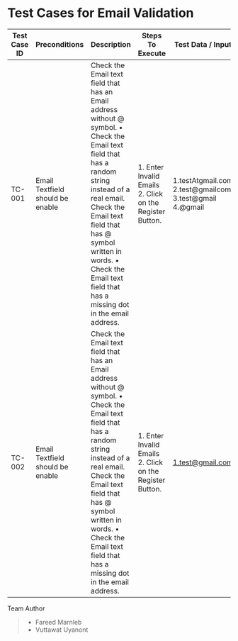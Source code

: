 # Test Cases for Email Validation

| Test Case ID | Preconditions | Description | Steps To Execute | Test Data / Input | Expected Results | Post Conditions | Developed |
| ------------ | ------------- | ----------- | ---------------- | ----------------- | ---------------- | --------------- | --------- | 
| TC-001 | Email Textfield should be enable | Check the Email text field that has an Email address without @ symbol.  • Check the Email text field that has a random string instead of a real email. Check the Email text field that has @ symbol written in words.  • Check the Email text field that has a missing dot in the email address. | 1. Enter Invalid Emails 2. Click on the Register Button.  | 1.testAtgmail.com 2.test@gmailcom 3.test@gmail 4.@gmail | It should show the validation message for valid email | |
| TC-002 | Email Textfield should be enable | Check the Email text field that has an Email address without @ symbol.  • Check the Email text field that has a random string instead of a real email. Check the Email text field that has @ symbol written in words.  • Check the Email text field that has a missing dot in the email address. | 1. Enter Invalid Emails 2. Click on the Register Button.  | 1.test@gmail.com | It should not show any validation message |  |  |




Team Author
> - Fareed Marnleb
> - Vuttawat Uyanont

 
